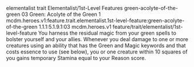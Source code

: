 <ability>
  <metadata>
    <class>elementalist</class>
    <feature_type>trait</feature_type>
    <file_dpath>Elementalist/1st-Level Features</file_dpath>
    <item_id>green-acolyte-of-the-green</item_id>
    <item_index>03</item_index>
    <item_name>Green: Acolyte of the Green</item_name>
    <level>1</level>
    <scc>mcdm.heroes.v1:feature.trait.elementalist.1st-level-feature:green-acolyte-of-the-green</scc>
    <scdc>1.1.1:5.1.9.1:03</scdc>
    <source>mcdm.heroes.v1</source>
    <type>feature/trait/elementalist/1st-level-feature</type>
  </metadata>
  <effects>
    <effect type="mundane">You harness the residual magic from your green spells to bolster yourself and your allies. Whenever you deal damage to one or more creatures using an ability that has the Green and Magic keywords and that costs essence to use (see below), you or one creature within 10 squares of you gains temporary Stamina equal to your Reason score.</effect>
  </effects>
</ability>
